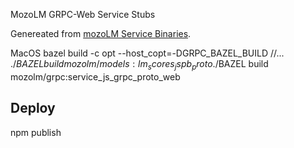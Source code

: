 MozoLM GRPC-Web Service Stubs

Genereated from [mozoLM Service Binaries](https://github.com/google-research/mozolm).

MacOS
bazel build -c opt --host_copt=-DGRPC_BAZEL_BUILD //...
./$BAZEL build mozolm/models:lm_scores_jspb_proto
./$BAZEL build mozolm/grpc:service_js_grpc_proto_web


## Deploy

npm publish
